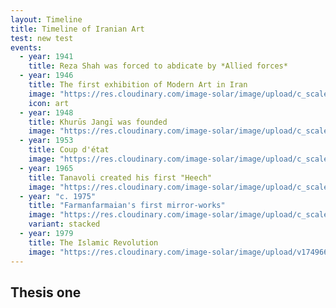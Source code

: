 ```yaml
---
layout: Timeline
title: Timeline of Iranian Art
test: new test
events:
  - year: 1941
    title: Reza Shah was forced to abdicate by *Allied forces*
  - year: 1946
    title: The first exhibition of Modern Art in Iran
    image: "https://res.cloudinary.com/image-solar/image/upload/c_scale,f_auto,w_300/v1743141427/ziapour/ziapour-kaveh_v6ekyd.png"
    icon: art
  - year: 1948
    title: Khurūs Jangī was founded
    image: "https://res.cloudinary.com/image-solar/image/upload/c_scale,f_auto,h_300/v1743152775/ziapour/Khorous_Jangi_1_1_annotated-1_nx7omy.png"
  - year: 1953
    title: Coup d'état
    image: "https://res.cloudinary.com/image-solar/image/upload/c_scale,f_auto,w_300/v1743315770/ziapour/mohassess_sevvum_oazjn1.jpg"
  - year: 1965
    title: Tanavoli created his first "Heech"
    image: "https://res.cloudinary.com/image-solar/image/upload/c_scale,f_auto,w_300/v1749731164/ziapour/tanavoli-heech-neon_podkgx.png"
  - year: "c. 1975"
    title: "Farmanfarmaian's first mirror-works"
    image: "https://res.cloudinary.com/image-solar/image/upload/c_scale,f_auto,w_400/v1749749700/ziapour/20250225135636_zib1wt.png"
    variant: stacked
  - year: 1979
    title: The Islamic Revolution
    image: "https://res.cloudinary.com/image-solar/image/upload/v1749665473/ziapour/Hanibal_Alkhas_kwtzi7.jpg"
---
```


<div class="bg-zinc-900 w-76 h-screen p-8" v-click="'2'" v-click.hide="'3'">

## Thesis one

<Image id="ziapour_kaveh" />

</div>
